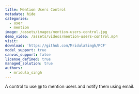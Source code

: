 ```yaml
---
title: Mention Users Control
metadate: hide
categories:
  - user
  - mention
image: /assets/images/mention-users-control.jpg
demo_video: /assets/videos/mention-users-control.mp4
visit: 
download: 'https://github.com/MridulaSingh/PCF'
model_support: true
canvas_support: false
license_defined: true
managed_solution: true
authors:
  - mridula_singh
---
```

A control to use @ to mention users and notify them using email.

